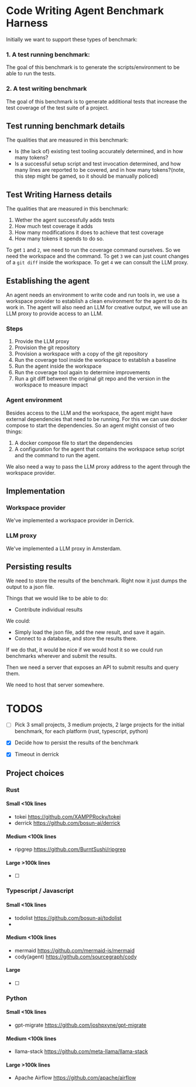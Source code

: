 # Code Writing Agent Benchmark Harness

Initially we want to support these types of benchmark:

### 1. A test running benchmark:
The goal of this benchmark is to generate the scripts/environment to be able to run the tests.

### 2. A test writing benchmark

The goal of this benchmark is to generate additional tests that increase the test coverage of the test suite of a project.

## Test running benchmark details

The qualities that are measured in this benchmark:
  - Is (the lack of) existing test tooling accurately determined, and in how many tokens?
  - Is a successful setup script and test invocation determined, and how many lines are reported to be covered, and in how many tokens?(note, this step might be gamed, so it should be manually policed)

## Test Writing Harness details

The qualities that are measured in this benchmark:
  1. Wether the agent successfully adds tests
  2. How much test coverage it adds
  3. How many modifications it does to achieve that test coverage
  4. How many tokens it spends to do so.

To get `1` and `2`, we need to run the coverage command ourselves. So we need the workspace and the command.
To get `3` we can just count changes of a `git diff` inside the workspace.
To get `4` we can consult the LLM proxy.

## Establishing the agent

An agent needs an environment to write code and run tools in, we use a workspace provider to establish a clean environment
for the agent to do its work in. The agent will also need an LLM for creative output, we will use an LLM proxy to provide
access to an LLM.

### Steps

1. Provide the LLM proxy
2. Provision the git repository
3. Provision a workspace with a copy of the git repository
5. Run the coverage tool inside the workspace to establish a baseline
4. Run the agent inside the workspace
5. Run the coverage tool again to determine improvements
6. Run a git diff between the original git repo and the version in the workspace to measure impact

### Agent environment

Besides access to the LLM and the workspace, the agent might have external dependencies that need to be running. For this
we can use docker compose to start the dependencies. So an agent might consist of two things:

1. A docker compose file to start the dependencies
2. A configuration for the agent that contains the workspace setup script and the command to run the agent.

We also need a way to pass the LLM proxy address to the agent through the workspace provider.


## Implementation

### Workspace provider

We've implemented a workspace provider in Derrick.

### LLM proxy

We've implemented a LLM proxy in Amsterdam.

## Persisting results

We need to store the results of the benchmark. Right now it just dumps the output to a json file.

Things that we would like to be able to do:

- Contribute individual results

We could:

- Simply load the json file, add the new result, and save it again.
- Connect to a database, and store the results there.

If we do that, it would be nice if we would host it so we could run benchmarks
wherever and submit the results.

Then we need a server that exposes an API to submit results and query them.

We need to host that server somewhere.

# TODOS

- [ ] Pick 3 small projects, 3 medium projects, 2 large projects for the initial benchmark, for each platform (rust, typescript, python)
- [X] Decide how to persist the results of the benchmark
- [X] Timeout in derrick


## Project choices

### Rust

#### Small <10k lines

- tokei https://github.com/XAMPPRocky/tokei
- derrick https://github.com/bosun-ai/derrick

#### Medium <100k lines

- ripgrep https://github.com/BurntSushi/ripgrep


#### Large >100k lines

- [ ] 


### Typescript / Javascript

#### Small <10k lines

- todolist https://github.com/bosun-ai/todolist
- 

#### Medium <100k lines

- mermaid https://github.com/mermaid-js/mermaid
- cody(agent) https://github.com/sourcegraph/cody

#### Large

- [ ]


### Python

#### Small <10k lines

- gpt-migrate https://github.com/joshpxyne/gpt-migrate

#### Medium <100k lines

- llama-stack https://github.com/meta-llama/llama-stack

#### Large >100k lines

- Apache Airflow https://github.com/apache/airflow
